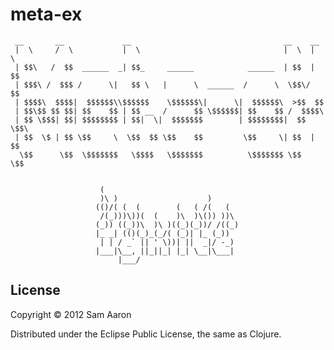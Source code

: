 # meta-ex

     __       __             __                                  __    __
     |  \     /  \           |  \                                |  \  |  \
     | $$\   /  $$  ______  _| $$_     ______            ______  | $$  | $$
     | $$$\ /  $$$ /      \|   $$ \   |      \  ______  /      \  \$$\/  $$
     | $$$$\  $$$$|  $$$$$$\\$$$$$$    \$$$$$$\|      \|  $$$$$$\  >$$  $$
     | $$\$$ $$ $$| $$    $$ | $$ __  /      $$ \$$$$$$| $$    $$ /  $$$$\
     | $$ \$$$| $$| $$$$$$$$ | $$|  \|  $$$$$$$        | $$$$$$$$|  $$ \$$\
     | $$  \$ | $$ \$$     \  \$$  $$ \$$    $$         \$$     \| $$  | $$
      \$$      \$$  \$$$$$$$   \$$$$   \$$$$$$$          \$$$$$$$ \$$   \$$


                        (
                        )\ )                    )
                       (()/( (  (        (   ( /(   (
                        /(_)))\))(  (    )\  )\()) ))\
                       (_)) ((_))\  )\ )((_)(_))/ /((_)
                       |_ _| (()(_)_(_/( (_)| |_ (_))
                        | | / _` || ' \))| ||  _|/ -_)
                       |___|\__, ||_||_| |_| \__|\___|
                            |___/

## License

Copyright © 2012 Sam Aaron

Distributed under the Eclipse Public License, the same as Clojure.
